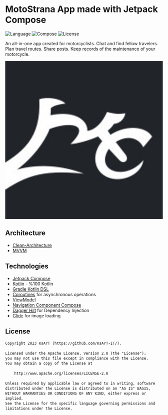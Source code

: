 # MotoStrana App made with Jetpack Compose

![Language](https://img.shields.io/badge/Kotlin-1.8.10-blue) ![Compose](https://img.shields.io/badge/Compose-1.4.2-magenta) ![License](https://img.shields.io/aur/license/android-studio)

An all-in-one app created for motorcyclists.
Chat and find fellow travelers. Plan travel routes. Share posts. Keep records of the maintenance of your motorcycle.

![Title](/cover/MotoStrana.jpg)

## Architecture

- [Clean-Architecture](https://blog.cleancoder.com/uncle-bob/2012/08/13/the-clean-architecture.html)
- [MVVM](https://ru.wikipedia.org/wiki/Model-View-ViewModel)

## Technologies

- [Jetpack Compose](https://developer.android.com/jetpack/compose)
- [Kotlin](https://kotlinlang.org) - %100 Kotlin
- [Gradle Kotlin DSL](https://docs.gradle.org/current/userguide/kotlin_dsl.html)
- [Coroutines](https://github.com/Kotlin/kotlinx.coroutines) for asynchronous operations
- [ViewModel](https://developer.android.com/topic/libraries/architecture/viewmodel)
- [Navigation Component Compose](https://developer.android.com/jetpack/compose/navigation)
- [Dagger Hilt](https://developer.android.com/training/dependency-injection/hilt-android) for Dependency Injection
- [Glide](https://bumptech.github.io/glide/int/compose.html) for image loading

## License

```
Copyright 2023 KsArT (https://github.com/KsArT-IT/).

Licensed under the Apache License, Version 2.0 (the "License");
you may not use this file except in compliance with the License.
You may obtain a copy of the License at

    http://www.apache.org/licenses/LICENSE-2.0

Unless required by applicable law or agreed to in writing, software
distributed under the License is distributed on an "AS IS" BASIS,
WITHOUT WARRANTIES OR CONDITIONS OF ANY KIND, either express or implied.
See the License for the specific language governing permissions and
limitations under the License.
```